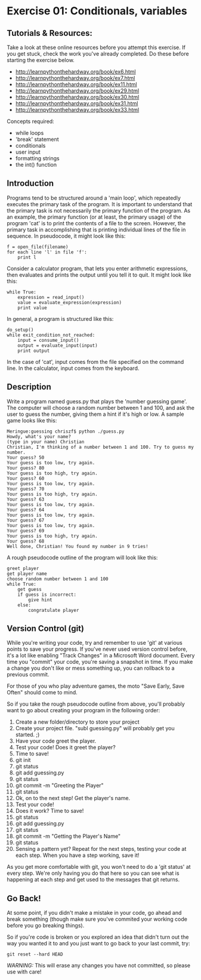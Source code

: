 Exercise 01: Conditionals, variables
=======

Tutorials & Resources:
-------
Take a look at these online resources before you attempt this exercise. If you get stuck, check the work you've already completed. Do these before starting the exercise below.

* http://learnpythonthehardway.org/book/ex6.html
* http://learnpythonthehardway.org/book/ex7.html
* http://learnpythonthehardway.org/book/ex11.html
* http://learnpythonthehardway.org/book/ex29.html
* http://learnpythonthehardway.org/book/ex30.html
* http://learnpythonthehardway.org/book/ex31.html
* http://learnpythonthehardway.org/book/ex33.html

Concepts required:
* while loops
* 'break' statement
* conditionals
* user input
* formatting strings
* the int() function

Introduction
-------
Programs tend to be structured around a 'main loop', which repeatedly executes the primary task of the program. It is important to understand that the primary task is not necessarily the primary function of the program. As an example, the primary function (or at least, the primary usage) of the program 'cat' is to print the contents of a file to the screen. However, the primary task in accomplishing that is printing individual lines of the file in sequence. In pseudocode, it might look like this:

    f = open_file(filename)
    for each line 'l' in file 'f':
        print l

Consider a calculator program, that lets you enter arithmetic expressions, then evaluates and prints the output until you tell it to quit. It might look like this:

    while True:
        expression = read_input()
        value = evaluate_expression(expression)
        print value

In general, a program is structured like this:

    do_setup()
    while exit_condition_not_reached:
        input = consume_input()
        output = evaluate_input(input)
        print output

In the case of 'cat', input comes from the file specified on the command line. In the calculator, input comes from the keyboard.


Description
-------
Write a program named guess.py that plays the 'number guessing game'. The computer will choose a random number between 1 and 100, and ask the user to guess the number, giving them a hint if it's high or low. A sample game looks like this:

```
Meringue:guessing chriszf$ python ./guess.py 
Howdy, what's your name?
(type in your name) Christian
Christian, I'm thinking of a number between 1 and 100. Try to guess my number.
Your guess? 50
Your guess is too low, try again.
Your guess? 80
Your guess is too high, try again.
Your guess? 60
Your guess is too low, try again.
Your guess? 70
Your guess is too high, try again.
Your guess? 63
Your guess is too low, try again.
Your guess? 64
Your guess is too low, try again.
Your guess? 67
Your guess is too low, try again.
Your guess? 69
Your guess is too high, try again.
Your guess? 68
Well done, Christian! You found my number in 9 tries!
```

A rough pseudocode outline of the program will look like this:

    greet player
    get player name
    choose random number between 1 and 100
    while True:
        get guess
        if guess is incorrect:
            give hint
        else:
            congratulate player

            
Version Control (git)
-------
While you're writing your code, try and remember to use 'git' at various points to save your progress.  If you've never used version control before, it's a lot like enabling "Track Changes" in a Microsoft Word document.  Every time you "commit" your code, you're saving a snapshot in time.  If you make a change you don't like or mess something up, you can rollback to a previous commit.

For those of you who play adventure games, the moto "Save Early, Save Often" should come to mind.

So if you take the rough pseudocode outline from above, you'll probably want to go about creating your program in the following order:

1. Create a new folder/directory to store your project
1. Create your project file.  "subl guessing.py" will probably get you started.  ;)
1. Have your code greet the player.
1. Test your code!  Does it greet the player?
1. Time to save!
  1. git init
  1. git status
  1. git add guessing.py
  1. git status
  1. git commit -m "Greeting the Player"
  1. git status
1. Ok, on to the next step!  Get the player's name.
1. Test your code!
1. Does it work?  Time to save!
  1. git status
  1. git add guessing.py
  1. git status
  1. git commit -m "Getting the Player's Name"
  1. git status
1. Sensing a pattern yet?  Repeat for the next steps, testing your code at each step.  When you have a step working, save it!
 
As you get more comfortable with git, you won't need to do a 'git status' at every step.  We're only having you do that here so you can see what is happening at each step and get used to the messages that git returns.

## Go Back!

At some point, if you didn't make a mistake in your code, go ahead and break something (though make sure you've commited your working code before you go breaking things).

So if you're code is broken or you explored an idea that didn't turn out the way you wanted it to and you just want to go back to your last commit, try:

    git reset --hard HEAD

*WARNING:* This will erase any changes you have not committed, so please use with care!

